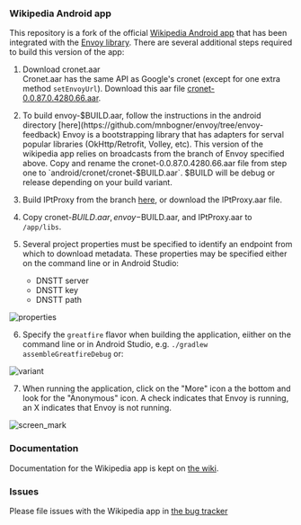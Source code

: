 ### Wikipedia Android app

This repository is a fork of the official [Wikipedia Android app](https://play.google.com/store/apps/details?id=org.wikipedia) that has been integrated with the [Envoy library](https://github.com/greatfire/envoy).  There are several additional steps required to build this version of the app:

1. Download cronet.aar  
   Cronet.aar has the same API as Google's cronet (except for one extra method `setEnvoyUrl`).
   Download this aar file [cronet-0.0.87.0.4280.66.aar](https://repo1.maven.org/maven2/info/guardianproject/envoy/cronet/0.0.87.0.4280.66/cronet-0.0.87.0.4280.66.aar).

2. To build envoy-$BUILD.aar, follow the instructions in the android directory [here](https://github.com/mnbogner/envoy/tree/envoy-feedback)
   Envoy is a bootstrapping library that has adapters for serval popular libraries (OkHttp/Retrofit, Volley, etc).
   This version of the wikipedia app relies on broadcasts from the branch of Envoy specified above.
   Copy and rename the cronet-0.0.87.0.4280.66.aar file from step one to `android/cronet/cronet-$BUILD.aar`.
   $BUILD will be debug or release depending on your build variant.
   
3. Build IPtProxy from the branch [here](https://gitlab.com/stevenmcdonald/IPtProxy/-/tree/dnstt-client), or download the IPtProxy.aar file.

4. Copy cronet-$BUILD.aar, envoy-$BUILD.aar, and IPtProxy.aar to `/app/libs`.

5. Several project properties must be specified to identify an endpoint from which to download metadata.  These properties may be specified either on the command line or in Android Studio:
   - DNSTT server
   - DNSTT key
   - DNSTT path

![properties](https://user-images.githubusercontent.com/6945405/173699019-d023331e-9217-49b6-a88b-ca8afa40ce2a.png)

6. Specify the `greatfire` flavor when building the application, eiither on the command line or in Android Studio, e.g. `./gradlew assembleGreatfireDebug` or:

![variant](https://user-images.githubusercontent.com/6945405/173699837-5108cc88-4fe1-4165-9961-1d600e0f681c.png)

7. When running the application, click on the "More" icon a the bottom and look for the "Anonymous" icon.  A check indicates that Envoy is running, an X indicates that Envoy is not running.

![screen_mark](https://user-images.githubusercontent.com/6945405/173699843-3c9a50fd-3936-49ef-95f0-eb39dedea2bd.png)

### Documentation

Documentation for the Wikipedia app is kept on [the wiki](https://www.mediawiki.org/wiki/Wikimedia_Apps/Team/Android/App_hacking).

### Issues

Please file issues with the Wikipedia app in [the bug tracker][1]

[1]: https://phabricator.wikimedia.org/maniphest/task/edit/form/10/?title=&projects=wikipedia-android-app-backlog&points=1&description=%3D%3D%3D+Steps+to+reproduce%0A%23+%0A%23+%0A%23+%0A%0A%3D%3D%3D+Expected+results%0A%0A%3D%3D%3D+Actual+results%0A%0A%3D%3D%3D+Stack%20trace%0A%60%60%60lines%3D10%0A(Optional%20logcat%20output)%0A%60%60%60%0A%0A%3D%3D%3D+Environments+observed%0A**App+version%3A+**+%0A**Android+OS+versions%3A**+%0A**Device+model%3A**+%0A**Device+language%3A**
